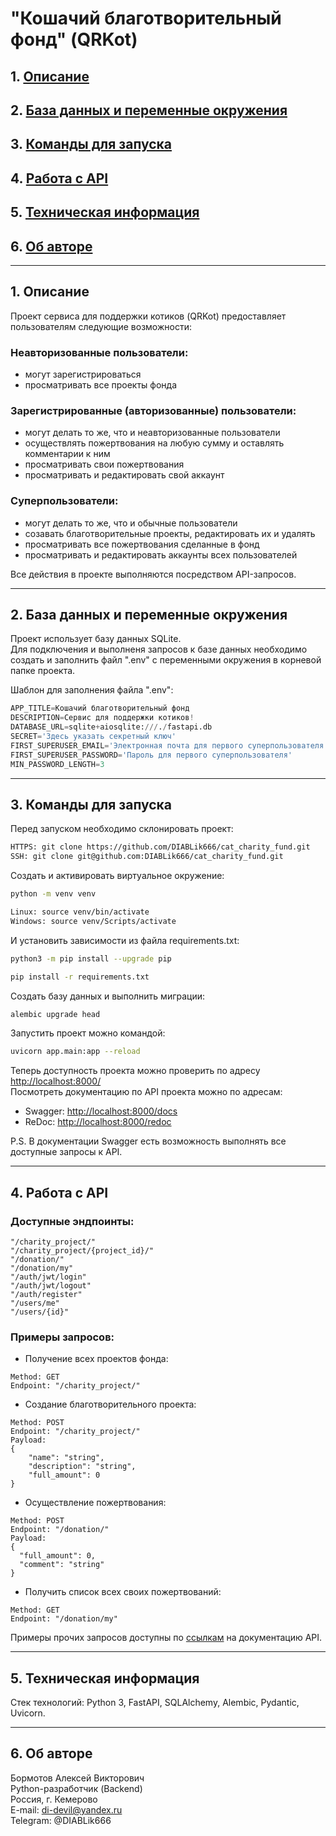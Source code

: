 # "Кошачий благотворительный фонд" (QRKot)

## 1. [Описание](#1)
## 2. [База данных и переменные окружения](#2)
## 3. [Команды для запуска](#3)
## 4. [Работа с API](#4)
## 5. [Техническая информация](#5)
## 6. [Об авторе](#6)

---
## 1. Описание <a id=1></a>

Проект сервиса для поддержки котиков (QRKot) предоставляет пользователям следующие возможности:  
### Неавторизованные пользователи:
  - могут зарегистрироваться
  - просматривать все проекты фонда
### Зарегистрированные (авторизованные) пользователи:
  - могут делать то же, что и неавторизованные пользователи
  - осуществлять пожертвования на любую сумму и оставлять комментарии к ним
  - просматривать свои пожертвования
  - просматривать и редактировать свой аккаунт
### Суперпользователи:
  - могут делать то же, что и обычные пользователи
  - созавать благотворительные проекты, редактировать их и удалять
  - просматривать все пожертвования сделанные в фонд
  - просматривать и редактировать аккаунты всех пользователей

Все действия в проекте выполняются посредством API-запросов.

---
## 2. База данных и переменные окружения <a id=2></a>

Проект использует базу данных SQLite.  
Для подключения и выполненя запросов к базе данных необходимо создать и заполнить файл ".env" с переменными окружения в корневой папке проекта.

Шаблон для заполнения файла ".env":
```python
APP_TITLE=Кошачий благотворительный фонд
DESCRIPTION=Сервис для поддержки котиков!
DATABASE_URL=sqlite+aiosqlite:///./fastapi.db
SECRET='Здесь указать секретный ключ'
FIRST_SUPERUSER_EMAIL='Электронная почта для первого суперпользователя'
FIRST_SUPERUSER_PASSWORD='Пароль для первого суперпользователя'
MIN_PASSWORD_LENGTH=3
```

---
## 3. Команды для запуска <a id=3></a>

Перед запуском необходимо склонировать проект:
```bash
HTTPS: git clone https://github.com/DIABLik666/cat_charity_fund.git
SSH: git clone git@github.com:DIABLik666/cat_charity_fund.git
```

Cоздать и активировать виртуальное окружение:
```bash
python -m venv venv
```
```bash
Linux: source venv/bin/activate
Windows: source venv/Scripts/activate
```

И установить зависимости из файла requirements.txt:
```bash
python3 -m pip install --upgrade pip
```
```bash
pip install -r requirements.txt
```

Создать базу данных и выполнить миграции:
```bash
alembic upgrade head
```

Запустить проект можно командой:
```bash
uvicorn app.main:app --reload
```

Теперь доступность проекта можно проверить по адресу [http://localhost:8000/](http://localhost:8000/)  
Посмотреть документацию по API проекта можно по адресам:<a id=API></a>
  - Swagger: [http://localhost:8000/docs](http://localhost:8000/docs)
  - ReDoc: [http://localhost:8000/redoc](http://localhost:8000/redoc)

P.S. В документации Swagger есть возможность выполнять все доступные запросы к API.

---
## 4. Работа с API <a id=4></a>

### Доступные эндпоинты:
```
"/charity_project/"
"/charity_project/{project_id}/"
"/donation/"
"/donation/my"
"/auth/jwt/login"
"/auth/jwt/logout"
"/auth/register"
"/users/me"
"/users/{id}"
```

### Примеры запросов:
- Получение всех проектов фонда:
```
Method: GET
Endpoint: "/charity_project/"
```

- Создание благотворительного проекта:
```
Method: POST
Endpoint: "/charity_project/"
Payload:
{
    "name": "string",
    "description": "string",
    "full_amount": 0
}
```

- Осуществление пожертвования:
```
Method: POST
Endpoint: "/donation/"
Payload:
{
  "full_amount": 0,
  "comment": "string"
}
```

- Получить список всех своих пожертвований:
```
Method: GET
Endpoint: "/donation/my"
```

Примеры прочих запросов доступны по [ссылкам](#API) на документацию API.

---
## 5. Техническая информация <a id=5></a>

Стек технологий: Python 3, FastAPI, SQLAlchemy, Alembic, Pydantic, Uvicorn.

---
## 6. Об авторе <a id=6></a>

Бормотов Алексей Викторович  
Python-разработчик (Backend)  
Россия, г. Кемерово  
E-mail: di-devil@yandex.ru  
Telegram: @DIABLik666
